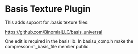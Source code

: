 # Basis Texture Plugin
This adds support for .basis texture files:

https://github.com/BinomialLLC/basis_universal

One edit is required in the basis lib. In basisu_comp.h make the compressor::m_basis_file member public.

